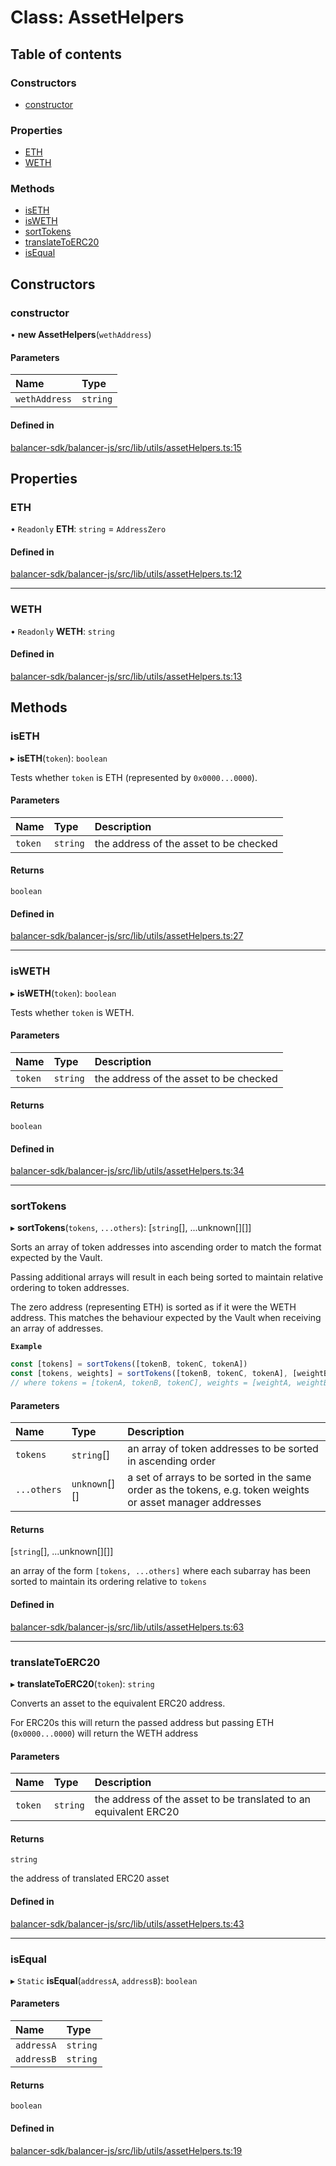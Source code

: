 # Class: AssetHelpers

## Table of contents

### Constructors

- [constructor](AssetHelpers.md#constructor)

### Properties

- [ETH](AssetHelpers.md#eth)
- [WETH](AssetHelpers.md#weth)

### Methods

- [isETH](AssetHelpers.md#iseth)
- [isWETH](AssetHelpers.md#isweth)
- [sortTokens](AssetHelpers.md#sorttokens)
- [translateToERC20](AssetHelpers.md#translatetoerc20)
- [isEqual](AssetHelpers.md#isequal)

## Constructors

### constructor

• **new AssetHelpers**(`wethAddress`)

#### Parameters

| Name | Type |
| :------ | :------ |
| `wethAddress` | `string` |

#### Defined in

[balancer-sdk/balancer-js/src/lib/utils/assetHelpers.ts:15](https://github.com/balancer-labs/balancer-sdk/blob/c094037b/balancer-js/src/lib/utils/assetHelpers.ts#L15)

## Properties

### ETH

• `Readonly` **ETH**: `string` = `AddressZero`

#### Defined in

[balancer-sdk/balancer-js/src/lib/utils/assetHelpers.ts:12](https://github.com/balancer-labs/balancer-sdk/blob/c094037b/balancer-js/src/lib/utils/assetHelpers.ts#L12)

___

### WETH

• `Readonly` **WETH**: `string`

#### Defined in

[balancer-sdk/balancer-js/src/lib/utils/assetHelpers.ts:13](https://github.com/balancer-labs/balancer-sdk/blob/c094037b/balancer-js/src/lib/utils/assetHelpers.ts#L13)

## Methods

### isETH

▸ **isETH**(`token`): `boolean`

Tests whether `token` is ETH (represented by `0x0000...0000`).

#### Parameters

| Name | Type | Description |
| :------ | :------ | :------ |
| `token` | `string` | the address of the asset to be checked |

#### Returns

`boolean`

#### Defined in

[balancer-sdk/balancer-js/src/lib/utils/assetHelpers.ts:27](https://github.com/balancer-labs/balancer-sdk/blob/c094037b/balancer-js/src/lib/utils/assetHelpers.ts#L27)

___

### isWETH

▸ **isWETH**(`token`): `boolean`

Tests whether `token` is WETH.

#### Parameters

| Name | Type | Description |
| :------ | :------ | :------ |
| `token` | `string` | the address of the asset to be checked |

#### Returns

`boolean`

#### Defined in

[balancer-sdk/balancer-js/src/lib/utils/assetHelpers.ts:34](https://github.com/balancer-labs/balancer-sdk/blob/c094037b/balancer-js/src/lib/utils/assetHelpers.ts#L34)

___

### sortTokens

▸ **sortTokens**(`tokens`, `...others`): [`string`[], ...unknown[][]]

Sorts an array of token addresses into ascending order to match the format expected by the Vault.

Passing additional arrays will result in each being sorted to maintain relative ordering to token addresses.

The zero address (representing ETH) is sorted as if it were the WETH address.
This matches the behaviour expected by the Vault when receiving an array of addresses.

**`Example`**

```ts
const [tokens] = sortTokens([tokenB, tokenC, tokenA])
const [tokens, weights] = sortTokens([tokenB, tokenC, tokenA], [weightB, weightC, weightA])
// where tokens = [tokenA, tokenB, tokenC], weights = [weightA, weightB, weightC]
```

#### Parameters

| Name | Type | Description |
| :------ | :------ | :------ |
| `tokens` | `string`[] | an array of token addresses to be sorted in ascending order |
| `...others` | `unknown`[][] | a set of arrays to be sorted in the same order as the tokens, e.g. token weights or asset manager addresses |

#### Returns

[`string`[], ...unknown[][]]

an array of the form `[tokens, ...others]` where each subarray has been sorted to maintain its ordering relative to `tokens`

#### Defined in

[balancer-sdk/balancer-js/src/lib/utils/assetHelpers.ts:63](https://github.com/balancer-labs/balancer-sdk/blob/c094037b/balancer-js/src/lib/utils/assetHelpers.ts#L63)

___

### translateToERC20

▸ **translateToERC20**(`token`): `string`

Converts an asset to the equivalent ERC20 address.

For ERC20s this will return the passed address but passing ETH (`0x0000...0000`) will return the WETH address

#### Parameters

| Name | Type | Description |
| :------ | :------ | :------ |
| `token` | `string` | the address of the asset to be translated to an equivalent ERC20 |

#### Returns

`string`

the address of translated ERC20 asset

#### Defined in

[balancer-sdk/balancer-js/src/lib/utils/assetHelpers.ts:43](https://github.com/balancer-labs/balancer-sdk/blob/c094037b/balancer-js/src/lib/utils/assetHelpers.ts#L43)

___

### isEqual

▸ `Static` **isEqual**(`addressA`, `addressB`): `boolean`

#### Parameters

| Name | Type |
| :------ | :------ |
| `addressA` | `string` |
| `addressB` | `string` |

#### Returns

`boolean`

#### Defined in

[balancer-sdk/balancer-js/src/lib/utils/assetHelpers.ts:19](https://github.com/balancer-labs/balancer-sdk/blob/c094037b/balancer-js/src/lib/utils/assetHelpers.ts#L19)
